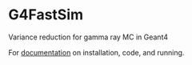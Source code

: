 # G4FastSim
Variance reduction for gamma ray MC in Geant4

For [documentation](https://g4fastsim.readthedocs.io/) on installation, code, and running.
